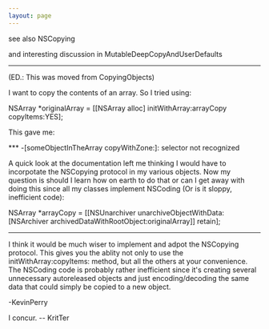 ```yaml
---
layout: page
---
```


see also NSCopying

and interesting discussion in MutableDeepCopyAndUserDefaults

----

(ED.: This was moved from CopyingObjects)

I want to copy the contents of an array. So I tried using:
    

NSArray *originalArray = [[NSArray alloc] initWithArray:arrayCopy
                                              copyItems:YES];


This gave me:

*** -[someObjectInTheArray copyWithZone:]: selector not recognized

A quick look at the documentation left me thinking I would have to incorpotate the NSCopying protocol in my various objects. Now my question is should I learn how on earth to do that or can I get away with doing this since all my classes implement NSCoding (Or is it sloppy, inefficient code):

    

NSArray *arrayCopy = [[NSUnarchiver
    unarchiveObjectWithData:[NSArchiver
    archivedDataWithRootObject:originalArray]] retain];




----
I think it would be much wiser to implement and adpot the NSCopying protocol. This gives you the ablity not only to use the initWithArray:copyItems: method, but all the others at your convenience. The NSCoding code is probably rather inefficient since it's creating several unnecessary autoreleased objects and just encoding/decoding the same data that could simply be copied to a new object.

-KevinPerry

I concur. -- KritTer
